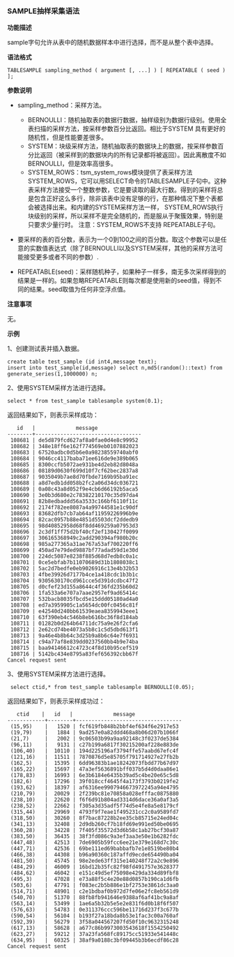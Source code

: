 ### SAMPLE抽样采集语法

**功能描述**

sample字句允许从表中的随机数据样本中进行选择，而不是从整个表中选择。

**语法格式**

```
TABLESAMPLE sampling_method ( argument [, ...] ) [ REPEATABLE ( seed ) ];
```

**参数说明**

- sampling_method：采样方法。
  - BERNOULLI：随机抽取表的数据行数据，抽样级别为数据行级别。使用全表扫描的采样方法，按采样参数百分比返回。相比于SYSTEM 具有更好的随机性，但是性能要差很多。
  - SYSTEM：块级采样方法，随机抽取表的数据块上的数据，按采样参数百分比返回（被采样到的数据块内的所有记录都将被返回）。因此离散度不如BERNOULLI，但是效率高很多。
  - SYSTEM_ROWS：tsm_system_rows模块提供了表采样方法SYSTEM_ROWS，它可以用SELECT命令的TABLESAMPLE子句中。这种表采样方法接受一个整数参数，它是要读取的最大行数。得到的采样将总是包含正好这么多行，除非该表中没有足够的行，在那种情况下整个表都会被选择出来。和内建的SYSTEM采样方法一样， SYSTEM_ROWS执行块级别的采样，所以采样不是完全随机的，而是服从于聚簇效果，特别是只要求少量行时。
    注意：SYSTEM_ROWS不支持 REPEATABLE子句。

- 要采样的表的百分数，表示为一个0到100之间的百分数。取这个参数可以是任意的实数值表达式（除了BERNOULLI以及SYSTEM采样，其他的采样方法可能接受更多或者不同的参数）.

- REPEATABLE(seed)：采样随机种子，如果种子一样多，南无多次采样得到的结果是一样的。如果忽略REPEATABLE则每次都是使用新的seed值，得到不同的结果。seed取值为任何非空浮点值。

**注意事项**

无。

**示例**

1、创建测试表并插入数据。

```
create table test_sample (id int4,message text);
insert into test_sample(id,message) select n,md5(random()::text) from generate_series(1,1000000) n;
```

2、使用SYSTEM采样方法进行选择。

```
select * from test_sample tablesample system(0.1);
```

返回结果如下，则表示采样成功：

```
   id   |             message
--------+----------------------------------
 108681 | de5d879fcd627af8a0fae0d4e8c99952
 108682 | 348e18ff6e162f774569eb0107882023
 108683 | 67520adbc0d5b6e0a98238559740abf0
 108684 | 9046cc4117baba71ee616de9e389b065
 108685 | 8300ccfb5072ae931be4d2eb82d8048a
 108686 | 08189d0630f699d10f7cf62bec2837a8
 108687 | 9035049b7ae8d70fbde7169b95ba91ec
 108688 | a8d7edb1dd058b2fc2a06d34dc036721
 108689 | 0a08c43a8d052f9e4cb6d66192b5aca5
 108690 | 3e0b3d680e2c78382210170c35d97da4
 108691 | 82b8edbaddd56a3533c166bf6110f11c
 108692 | 2174f782ee8087a4a99744581e1c90df
 108693 | 83682dfb7cb7ab64af11959226996b9e
 108694 | 82cac0957b88e4851d5503dcf2ddedb9
 108695 | 98d40852958d68f8dd469259a07953d3
 108696 | 2c3df1ff75d2bf40cf2ef130427f0099
 108697 | 306165368949c2add290394af980b20c
 108698 | 985a277365a31ae767a53af700220ff6
 108699 | 450ad7e79ded9887bf77adad59d1e30d
 108700 | 224dc5087e8238f885d68d7edb8c0a1c
 108701 | 0ce5ebfab7b11070689d31b1808038c1
 108702 | 5ac2d7bedfe0eb9026916c13e4b32b53
 108703 | 4fbe39926d7177b4ce1a418cdc1b3b1c
 108704 | 9305630170cd961cce5d391dcdbc47f2
 108705 | d0cfef23d155a8644c4f36fd235b60d2
 108706 | 1fa533a6e707a7aae2957ef9ad65414c
 108707 | 532bacb8035fbcd5e15ddd05180ad4a0
 108708 | ed7a3959905c1a5654dc00fc0456c81f
 108709 | e42540d240bb61539eaea8359943eee1
 108710 | 63f390eb4c546b8eb616bc36f8d184ab
 108711 | 01282b0d264b64711dc75a9e26f2cfa6
 108712 | 2e62cd74be4073a5b8c1c5d5dbd613f1
 108713 | 9a46e4b8b64c3d25b9a8b6c64e7f6931
 108714 | c94a77af8e839dd0237560bb4b9e74ba
 108715 | baa94146612c4723c4f8d10b95cef519
 108716 | 5142bc434e8795a83fef656392cbb67f
Cancel request sent
```

3、使用SYSTEM采样方法进行选择。

```
 select ctid,* from test_sample tablesample BERNOULLI(0.05);
```

返回结果如下，则表示采样成功过：

```
   ctid    |   id   |             message
------------+--------+----------------------------------
 (15,95)    |   1520 | fcf619fb848b2bbf4ef634f6e2917e53
 (19,79)    |   1884 | 9ad257e0a82ddd468a8b06d207b1066f
 (21,7)     |   2002 | 9c06503b99a9aa92148c3f0237de5384
 (96,11)    |   9131 | c27b199a6817f30215200af228e883de
 (106,40)   |  10110 | 194d225196af3794ffe57aabd67efc4f
 (121,16)   |  11511 | 7870876d5e85705f791714927e27fb2b
 (162,5)    |  15395 | 6dd96383b1ae18242073fbdd77b67d97
 (165,22)   |  15697 | 47a3ef5636891bff037b5d4d0daa86e1
 (178,83)   |  16993 | 6e3b6184e6435b39ad5c4be20e65c5d8
 (182,6)    |  17296 | 39f018ccf4645f4a173f3793b0219fe2
 (193,62)   |  18397 | af6316ee9907946673972245a94e4795
 (210,79)   |  20029 | 2f239bc81e70858a028efffac0875880
 (238,10)   |  22620 | f6f6d91b804ad3314d6dace36a0af3a5
 (238,52)   |  22662 | f305a3d35adf5f74d5e4fe8a5e8179cf
 (315,44)   |  29969 | 4793f9f7eae1f495231cc2c0a9589fd7
 (318,50)   |  30260 | 8f7bac87228b2ee35cb85715e24ed04c
 (341,13)   |  32408 | 2d9db260cf7b18fd69e991ed50be0695
 (360,28)   |  34228 | 7f405f35572d3d6b58c1ab27bcf30a87
 (383,50)   |  36435 | 38f3fd086c9a3ef3aa3e50e1b6282fdc
 (447,48)   |  42513 | 7de6905b59fcc6ee21e379e168d7c30c
 (447,71)   |  42536 | 69be111ed69babbafb7e1e8519be80b4
 (466,38)   |  44308 | b96a90360c187affd9ecde654490ba04
 (481,50)   |  45745 | 98e2ede63ff315e140248f72a2c9e896
 (484,29)   |  46009 | 16bd12b35fc82f98fd491757e3628377
 (484,62)   |  46042 | e151c49d5ef75098e429da334d89fbf8
 (495,3)    |  47028 | e73a88f5c4e20e88d0857b190ca1d6fb
 (503,6)    |  47791 | f083ec2b5b886e1bf2753e3861dc3aa0
 (514,71)   |  48901 | c2e1bdbaf0b972d7fe06e2fc8eb561d9
 (540,70)   |  51370 | 88fb8fb941646e9388af6af41bc9a8af
 (563,14)   |  53499 | 1ae6a5b32b5e5e2e831f6d0b18f6f507
 (576,63)   |  54783 | 0e311376ccc596be11716d237f3c677b
 (590,54)   |  56104 | b193f27a18bda8b53e1fac3c00a760af
 (592,39)   |  56279 | 3f58a044567207fd50f10c9632315248
 (617,13)   |  58628 | a677c86b9973003543618f1554250492
 (623,27)   |  59212 | 37a23fa568fc89175cc51933e541448c
 (634,95)   |  60325 | 38af9a0188c3bf09445b3b6ecdf86c28
Cancel request sent
```
